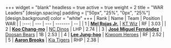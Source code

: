 +++
widget = "blank"
headless = true
active = true
weight = 2
title = "WAR Leaders"
[design.spacing]
padding = ["50px", "25%", "0px", "25%"]
[design.background]
color = "white"
+++
| Rank | Name | Team | Position | WAR |
| :---: | --- | --- | ------- | -- |
| 1 | [**Mel Rojas Jr.**](/players/11380) | [KT Wiz](/teams/KTWiz) | RF | 3.03 |
| 2 | [**Koo Chang-mo**](/players/7698) | [NC Dinos](/teams/NCDinos) | LHP | 2.74 |
| 3 | [**José Miguel Fernández**](/players/12514) | [Doosan Bears](/teams/DoosanBears) | 1B | 2.53 |
| 4 | [**Lee Jung-hoo**](/players/10673) | [Kiwoom Heroes](/teams/KiwoomHeroes) | RF | 2.52 |
| 5 | [**Aaron Brooks**](/players/13760) | [Kia Tigers](/teams/KiaTigers) | RHP | 2.38 |
